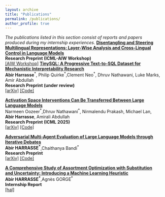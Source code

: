```yaml
---
layout: archive
title: "Publications"
permalink: /publications/
author_profile: true
---
```


*The publications listed in this section consist of reports and papers produced during my internship experiences.*
**[Disentangling and Steering Multilingual Representations: Layer-Wise Analysis and Cross-Lingual Control in Language Models
](https://drive.google.com/file/d/1GZeWBQlJYpQvmbmxad-RrQT0Ur8ccFKt/view?usp=sharing)**\
**Research Preprint (ICML-AIW  Workshop)**\
[[AIW Workshop]](https://drive.google.com/file/d/1GZeWBQlJYpQvmbmxad-RrQT0Ur8ccFKt/view?usp=sharing)
**[TinySQL: A Progressive Text-to-SQL Dataset for Mechanistic Interpretability Research](https://arxiv.org/abs/2503.12730)**\
 **Abir Harrasse**<sup>\*</sup>, Philip Quirke<sup>\*</sup>,Clement Neo<sup>\*</sup>, Dhruv Nathawani, Luke Marks, Amir Abdullah\
**Research Preprint (under review)**\
[[arXiv]](https://arxiv.org/abs/2503.12730) [[Code]](https://arxiv.org/abs/2503.12730)

**[Activation Space Interventions Can Be Transferred Between Large Language Models](https://arxiv.org/abs/2503.04429)**\
Narmeen Oozeer<sup>\*</sup>,Dhruv Nathawani<sup>\*</sup>,  Nirmalendu Prakash, Michael Lan, **Abir Harrasse**, Amirali Abdullah\
**Research Preprint (ICML 2025)**\
[[arXiv]](https://arxiv.org/abs/2503.04429) [[Code]](https://github.com/withmartian/Closing-Backdoors-Via-Representation-Transfer)

**[Adversarial Multi-Agent Evaluation of Large Language Models through Iterative Debates](https://arxiv.org/abs/2410.04663)**\
**Abir HARRASSE<sup>\*</sup>**,Chaithanya Bandi<sup>\*</sup> \
**Research Preprint**\
[[arXiv]](https://arxiv.org/abs/2410.04663) [[Code]](https://github.com/abirharrasse/LLM_Judging_Architectures)

**[A Comprehensive Study of Assortment Optimization with Substitution and Uncertainty: Introducing a Machine Learning Heuristic](https://hal.science/hal-04182275)** \
**Abir HARRASSE<sup>\*</sup>**,Agnès GORGE<sup>\*</sup> \
**Internship Report** \
[[hal]](https://hal.science/hal-04182275)


